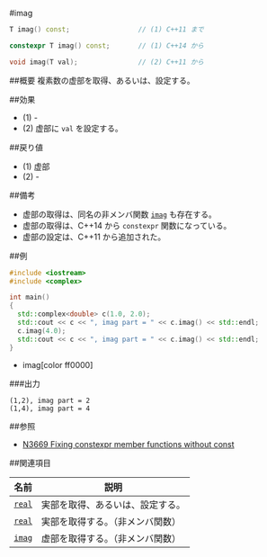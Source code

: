 #imag
```cpp
T imag() const;					// (1) C++11 まで

constexpr T imag() const;		// (1) C++14 から

void imag(T val);				// (2) C++11 から
```

##概要
複素数の虚部を取得、あるいは、設定する。


##効果
- (1) -
- (2) 虚部に `val` を設定する。


##戻り値
- (1) 虚部
- (2) -


##備考
- 虚部の取得は、同名の非メンバ関数 [`imag`](../imag.md) も存在する。
- 虚部の取得は、C++14 から `constexpr` 関数になっている。
- 虚部の設定は、C++11 から追加された。


##例
```cpp
#include <iostream>
#include <complex>

int main()
{
  std::complex<double> c(1.0, 2.0);
  std::cout << c << ", imag part = " << c.imag() << std::endl;
  c.imag(4.0);
  std::cout << c << ", imag part = " << c.imag() << std::endl;
}
```
* imag[color ff0000]

###出力
```
(1,2), imag part = 2
(1,4), imag part = 4
```


##参照
- [N3669 Fixing constexpr member functions without const](http://www.open-std.org/jtc1/sc22/wg21/docs/papers/2013/n3669.pdf)


##関連項目

| 名前               | 説明                             |
|--------------------|----------------------------------|
|[`real`](real.md)   | 実部を取得、あるいは、設定する。 |
|[`real`](../real.md)| 実部を取得する。（非メンバ関数） |
|[`imag`](../imag.md)| 虚部を取得する。（非メンバ関数） |

